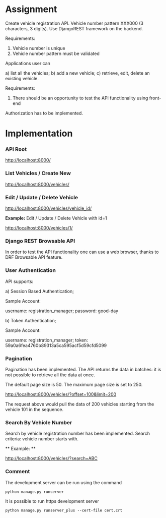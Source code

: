 # Assignment

Create vehicle registration API. Vehicle number pattern XXX000 (3 characters, 3 digits).
Use DjangoREST framework on the backend.

Requirements:
1) Vehicle number is unique
2) Vehicle number pattern must be validated

Applications user can

a) list all the vehicles;
b) add a new vehicle;
c) retrieve, edit, delete an existing vehicle.

Requirements:
1) There should be an opportunity to test the API functionality using front-end

Authorization has to be implemented.


# Implementation

### API Root

[http://localhost:8000/](http://localhost:8000/)


### List Vehicles / Create New 

[http://localhost:8000/vehicles/](http://localhost:8000/vehicles/)

### Edit / Update / Delete Vehicle

[http://localhost:8000/vehicles/vehicle_id/](http://localhost:8000/vehicles/<int:pk>/)

**Example:** Edit / Update / Delete Vehicle with id=1

[http://localhost:8000/vehicles/1/](http://localhost:8000/vehicles/1/)

### Django REST Browsable API

In order to test the API functionality one can use a web browser, thanks to DRF Browsable API feature.

### User Authentication

API supports:

a) Session Based Authentication;

Sample Account: 

username: registration_manager; password: good-day

b) Token Authentication;

Sample Account:

username: registration_manager; token: 59a0a6fea4760b89313a5ca595acf5d59cfd5099

### Pagination

Pagination has been implemented. The API returns the data in batches: it is not possible to 
retrieve all the data at once.

The default page size is 50. The maximum page size is set to 250.

[http://localhost:8000/vehicles/?offset=100&limit=200](http://localhost:8000/vehicles/?offset=100&limit=200)

The request above would pull the data of 200 vehicles starting from the vehicle 101 in the sequence.


### Search By Vehicle Number

Search by vehicle registration number has been implemented. 
Search criteria: vehicle number starts with.

** Example: **

[http://localhost:8000/vehicles/?search=ABC](http://localhost:8000/vehicles/?search=ABC)

### Comment

The development server can be run using the command

    python manage.py runserver

It is possible to run https development server

    python manage.py runserver_plus --cert-file cert.crt
